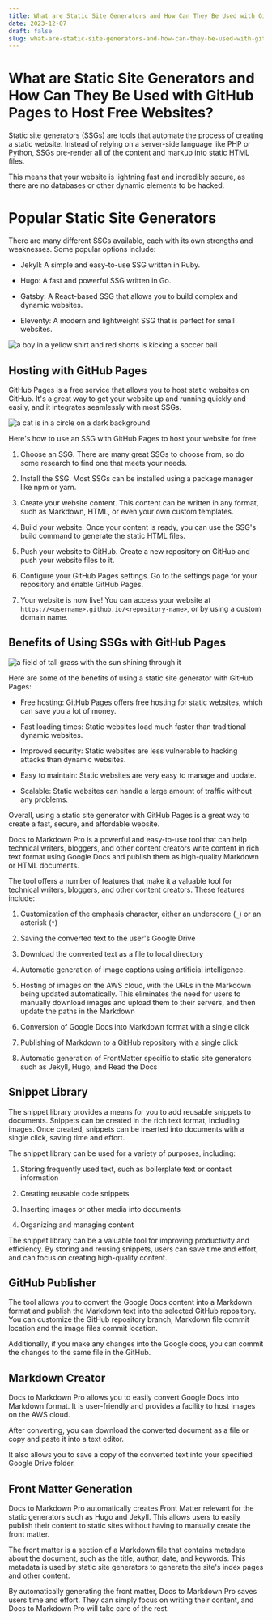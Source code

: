 ```yaml
---
title: What are Static Site Generators and How Can They Be Used with GitHub Pages to Host Free Websites?
date: 2023-12-07
draft: false
slug: what-are-static-site-generators-and-how-can-they-be-used-with-github
---
```

# What are Static Site Generators and How Can They Be Used with GitHub Pages to Host Free Websites?

Static site generators (SSGs) are tools that automate the process of creating a static website. Instead of relying on a server-side language like PHP or Python, SSGs pre-render all of the content and markup into static HTML files.

This means that your website is lightning fast and incredibly secure, as there are no databases or other dynamic elements to be hacked.

# Popular Static Site Generators

There are many different SSGs available, each with its own strengths and weaknesses. Some popular options include:

- Jekyll: A simple and easy-to-use SSG written in Ruby.

- Hugo: A fast and powerful SSG written in Go.

- Gatsby: A React-based SSG that allows you to build complex and dynamic websites.

- Eleventy: A modern and lightweight SSG that is perfect for small websites.

![a boy in a yellow shirt and red shorts is kicking a soccer ball](/static/images/d0s-boy-yellow-shirt-red-shorts-kicking-soccer-ball.jpeg)

## Hosting with GitHub Pages

GitHub Pages is a free service that allows you to host static websites on GitHub. It's a great way to get your website up and running quickly and easily, and it integrates seamlessly with most SSGs.

![a cat is in a circle on a dark background ](/static/images/VoC-cat-circle-dark-background-.jpeg)

Here's how to use an SSG with GitHub Pages to host your website for free:

1. Choose an SSG. There are many great SSGs to choose from, so do some research to find one that meets your needs.

2. Install the SSG. Most SSGs can be installed using a package manager like npm or yarn.

3. Create your website content. This content can be written in any format, such as Markdown, HTML, or even your own custom templates.

4. Build your website. Once your content is ready, you can use the SSG's build command to generate the static HTML files.

5. Push your website to GitHub. Create a new repository on GitHub and push your website files to it.

6. Configure your GitHub Pages settings. Go to the settings page for your repository and enable GitHub Pages.

7. Your website is now live! You can access your website at `https://<username>.github.io/<repository-name>`, or by using a custom domain name.

## Benefits of Using SSGs with GitHub Pages

![a field of tall grass with the sun shining through it](/static/images/7WU-field-tall-grass-sun-shining.png)

Here are some of the benefits of using a static site generator with GitHub Pages:

- Free hosting: GitHub Pages offers free hosting for static websites, which can save you a lot of money.

- Fast loading times: Static websites load much faster than traditional dynamic websites.

- Improved security: Static websites are less vulnerable to hacking attacks than dynamic websites.

- Easy to maintain: Static websites are very easy to manage and update.

- Scalable: Static websites can handle a large amount of traffic without any problems.

Overall, using a static site generator with GitHub Pages is a great way to create a fast, secure, and affordable website.

Docs to Markdown Pro is a powerful and easy-to-use tool that can help technical writers, bloggers, and other content creators write content in rich text format using Google Docs and publish them as high-quality Markdown or HTML documents.

The tool offers a number of features that make it a valuable tool for technical writers, bloggers, and other content creators. These features include:

1. Customization of the emphasis character, either an underscore (`_`) or an asterisk (`*`)

2. Saving the converted text to the user's Google Drive

3. Download the converted text as a file to local directory

4. Automatic generation of image captions using artificial intelligence.

5. Hosting of images on the AWS cloud, with the URLs in the Markdown being updated automatically. This eliminates the need for users to manually download images and upload them to their servers, and then update the paths in the Markdown

6. Conversion of Google Docs into Markdown format with a single click

7. Publishing of Markdown to a GitHub repository with a single click

8. Automatic generation of FrontMatter specific to static site generators such as Jekyll, Hugo, and Read the Docs

## Snippet Library

The snippet library provides a means for you to add reusable snippets to documents. Snippets can be created in the rich text format, including images. Once created, snippets can be inserted into documents with a single click, saving time and effort.

The snippet library can be used for a variety of purposes, including:

1. Storing frequently used text, such as boilerplate text or contact information

2. Creating reusable code snippets

3. Inserting images or other media into documents

4. Organizing and managing content

The snippet library can be a valuable tool for improving productivity and efficiency. By storing and reusing snippets, users can save time and effort, and can focus on creating high-quality content.

## GitHub Publisher

The tool allows you to convert the Google Docs content into a Markdown format and publish the Markdown text into the selected GitHub repository. You can customize the GitHub repository branch, Markdown file commit location and the image files commit location.

Additionally, if you make any changes into the Google docs, you can commit the changes to the same file in the GitHub.

## Markdown Creator

Docs to Markdown Pro allows you to easily convert Google Docs into Markdown format. It is user-friendly and provides a facility to host images on the AWS cloud.

After converting, you can download the converted document as a file or copy and paste it into a text editor.

It also allows you to save a copy of the converted text into your specified Google Drive folder.

## Front Matter Generation

Docs to Markdown Pro automatically creates Front Matter relevant for the static generators such as Hugo and Jekyll. This allows users to easily publish their content to static sites without having to manually create the front matter.

The front matter is a section of a Markdown file that contains metadata about the document, such as the title, author, date, and keywords. This metadata is used by static site generators to generate the site's index pages and other content.

By automatically generating the front matter, Docs to Markdown Pro saves users time and effort. They can simply focus on writing their content, and Docs to Markdown Pro will take care of the rest.
